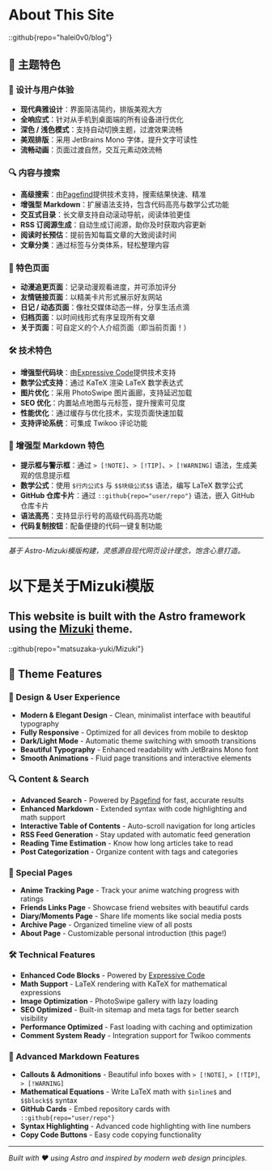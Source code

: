 # About This Site

::github{repo="halei0v0/blog"}

## 🌟 主题特色

### 🎨 设计与用户体验

- **现代典雅设计**：界面简洁简约，排版美观大方
- **全响应式**：针对从手机到桌面端的所有设备进行优化
- **深色 / 浅色模式**：支持自动切换主题，过渡效果流畅
- **美观排版**：采用 JetBrains Mono 字体，提升文字可读性
- **流畅动画**：页面过渡自然，交互元素动效流畅

### 🔍 内容与搜索

- **高级搜索**：由[Pagefind](https://pagefind.app/)提供技术支持，搜索结果快速、精准
- **增强型 Markdown**：扩展语法支持，包含代码高亮与数学公式功能
- **交互式目录**：长文章支持自动滚动导航，阅读体验更佳
- **RSS 订阅源生成**：自动生成订阅源，助你及时获取内容更新
- **阅读时长预估**：提前告知每篇文章的大致阅读时间
- **文章分类**：通过标签与分类体系，轻松整理内容

### 📱 特色页面

- **动漫追更页面**：记录动漫观看进度，并可添加评分
- **友情链接页面**：以精美卡片形式展示好友网站
- **日记 / 动态页面**：像社交媒体动态一样，分享生活点滴
- **归档页面**：以时间线形式有序呈现所有文章
- **关于页面**：可自定义的个人介绍页面（即当前页面！）

### 🛠 技术特色

- **增强型代码块**：由[Expressive Code](https://expressive-code.com/)提供技术支持
- **数学公式支持**：通过 KaTeX 渲染 LaTeX 数学表达式
- **图片优化**：采用 PhotoSwipe 图片画廊，支持延迟加载
- **SEO 优化**：内置站点地图与元标签，提升搜索可见度
- **性能优化**：通过缓存与优化技术，实现页面快速加载
- **支持评论系统**：可集成 Twikoo 评论功能

### 🎯 增强型 Markdown 特色

- **提示框与警示框**：通过 `> [!NOTE]`、`> [!TIP]`、`> [!WARNING]` 语法，生成美观的信息提示框
- **数学公式**：使用 `$行内公式$` 与 `$$块级公式$$` 语法，编写 LaTeX 数学公式
- **GitHub 仓库卡片**：通过 `::github{repo="user/repo"}` 语法，嵌入 GitHub 仓库卡片
- **语法高亮**：支持显示行号的高级代码高亮功能
- **代码复制按钮**：配备便捷的代码一键复制功能

------

*基于 Astro-Mizuki模版构建，灵感源自现代网页设计理念，饱含心意打造。*

# 以下是关于Mizuki模版

## This website is built with the **Astro** framework using the [Mizuki](https://github.com/matsuzaka-yuki/mizuki) theme.

::github{repo="matsuzaka-yuki/Mizuki"}

## 🌟 Theme Features

### 🎨 Design & User Experience
- **Modern & Elegant Design** - Clean, minimalist interface with beautiful typography
- **Fully Responsive** - Optimized for all devices from mobile to desktop
- **Dark/Light Mode** - Automatic theme switching with smooth transitions
- **Beautiful Typography** - Enhanced readability with JetBrains Mono font
- **Smooth Animations** - Fluid page transitions and interactive elements

### 🔍 Content & Search
- **Advanced Search** - Powered by [Pagefind](https://pagefind.app/) for fast, accurate results
- **Enhanced Markdown** - Extended syntax with code highlighting and math support
- **Interactive Table of Contents** - Auto-scroll navigation for long articles
- **RSS Feed Generation** - Stay updated with automatic feed generation
- **Reading Time Estimation** - Know how long articles take to read
- **Post Categorization** - Organize content with tags and categories



### 📱 Special Pages
- **Anime Tracking Page** - Track your anime watching progress with ratings
- **Friends Links Page** - Showcase friend websites with beautiful cards
- **Diary/Moments Page** - Share life moments like social media posts
- **Archive Page** - Organized timeline view of all posts
- **About Page** - Customizable personal introduction (this page!)

### 🛠 Technical Features
- **Enhanced Code Blocks** - Powered by [Expressive Code](https://expressive-code.com/)
- **Math Support** - LaTeX rendering with KaTeX for mathematical expressions
- **Image Optimization** - PhotoSwipe gallery with lazy loading
- **SEO Optimized** - Built-in sitemap and meta tags for better search visibility
- **Performance Optimized** - Fast loading with caching and optimization
- **Comment System Ready** - Integration support for Twikoo comments

### 🎯 Advanced Markdown Features
- **Callouts & Admonitions** - Beautiful info boxes with `> [!NOTE]`, `> [!TIP]`, `> [!WARNING]`
- **Mathematical Equations** - Write LaTeX math with `$inline$` and `$$block$$` syntax
- **GitHub Cards** - Embed repository cards with `::github{repo="user/repo"}`
- **Syntax Highlighting** - Advanced code highlighting with line numbers
- **Copy Code Buttons** - Easy code copying functionality

---

*Built with ❤️ using Astro and inspired by modern web design principles.*